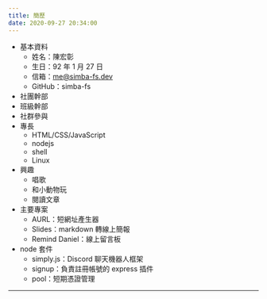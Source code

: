 ```yaml
---
title: 簡歷
date: 2020-09-27 20:34:00
---
```


* 基本資料
	* 姓名：陳宏彰
	* 生日：92 年 1 月 27 日
	* 信箱：me@simba-fs.dev
	* GitHub：simba-fs
* 社團幹部
* 班級幹部
* 社群參與
* 專長
	* HTML/CSS/JavaScript
	* nodejs
	* shell
	* Linux
* 興趣
	* 唱歌
	* 和小動物玩
	* 閱讀文章
* 主要專案
	* AURL：短網址產生器
	* Slides：markdown 轉線上簡報
	* Remind Daniel：線上留言板
* node 套件
	* simply.js：Discord 聊天機器人框架
	* signup：負責註冊帳號的 express 插件
	* pool：短期憑證管理

---
